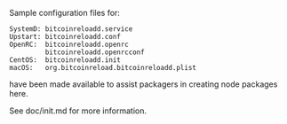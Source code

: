 Sample configuration files for:
```
SystemD: bitcoinreloadd.service
Upstart: bitcoinreloadd.conf
OpenRC:  bitcoinreloadd.openrc
         bitcoinreloadd.openrcconf
CentOS:  bitcoinreloadd.init
macOS:   org.bitcoinreload.bitcoinreloadd.plist
```
have been made available to assist packagers in creating node packages here.

See doc/init.md for more information.
